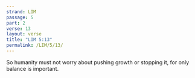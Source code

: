 ```yaml
---
strand: LIM
passage: 5
part: 2
verse: 13
layout: verse
title: "LIM 5:13"
permalink: /LIM/5/13/
---
```

So humanity must not worry about pushing growth or stopping it, for only balance is important.
